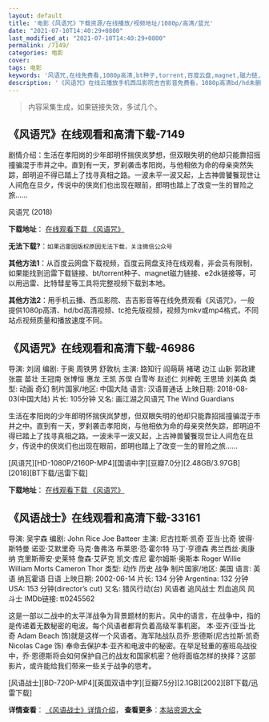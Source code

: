 ```yaml
---
layout: default
title: '电影《风语咒》下载资源/在线播放/视频地址/1080p/高清/蓝光'
date: "2021-07-10T14:40:29+0800"
last_modified_at: "2021-07-10T14:40:29+0800"
permalink: /7149/
categories: 电影
cover:
tags: 电影
keywords: '风语咒,在线免费看,1080p高清,bt种子,torrent,百度云盘,magnet,磁力链,迅雷下载资源'
description: '《风语咒》在线云播放手机西瓜影院吉吉影音免费看，1080p高清bd/hd未删减完整版和tc抢先枪版，mkv/mp4格式，附带bt/torrent种子、magnet/磁力链、百度云盘、网盘资源迅雷下载链接'
---
```


>内容采集生成，如果链接失效，多试几个。


## 《风语咒》在线观看和高清下载-7149

剧情介绍：生活在孝阳岗的少年郎明怀揣侠岚梦想，但双眼失明的他却只能靠招摇撞骗混于市井之中。直到有一天，罗刹袭击孝阳岗，与他相依为命的母亲突然失踪，郎明迫不得已踏上了找寻真相之路。一波未平一波又起，上古神兽饕餮现世让人间危在旦夕，传说中的侠岚们也出现在眼前，郎明也踏上了改变一生的冒险之旅……


风语咒 (2018)

**下载地址**： [在线观看下载 《风语咒》](https://www.btbtdy.me/btdy/dy13331.html) 


**无法下载?**：`如果迅雷因版权原因无法下载，关注微信公众号 `

**其他方法1**：从百度云网盘下载视频，百度云网盘支持在线观看，非会员有限制，如果能找到迅雷下载链接、bt/torrent种子、magnet磁力链接、e2dk链接等，可以用迅雷、比特彗星等工具将完整视频下载到本地。

**其他方法2**：用手机云播、西瓜影院、吉吉影音等在线免费观看《风语咒》，一般提供1080p高清、hd/bd高清视频、tc抢先版视频，视频为mkv或mp4格式，不同站点视频质量和播放速度不同。


## 《风语咒》在线观看和高清下载-46986

导演: 刘阔 编剧: 于奥 周铁男 舒敦杭 主演: 路知行 阎萌萌 褚珺 边江 山新 郭政建 张震 苗壮 王冠南 张博恒 惠龙 王凯 苏俣 白雪岑 赵述仁 刘梓乾 王思琦 刘美奂 类型: 动画 奇幻 制片国家/地区: 中国大陆 语言: 汉语普通话 上映日期: 2018-08-03(中国大陆) 片长: 105分钟 又名: 画江湖之风语咒 The Wind Guardians

生活在孝阳岗的少年郎明怀揣侠岚梦想，但双眼失明的他却只能靠招摇撞骗混于市井之中。直到有一天，罗刹袭击孝阳岗，与他相依为命的母亲突然失踪，郎明迫不得已踏上了找寻真相之路。一波未平一波又起，上古神兽饕餮现世让人间危在旦夕，传说中的侠岚们也出现在眼前，郎明也踏上了改变一生的冒险之旅……


[风语咒][HD-1080P/2160P-MP4][国语中字][豆瓣7.0分][2.48GB/3.97GB][2018][BT下载/迅雷下载]

**下载地址**： [在线观看下载 《风语咒》](https://www.btdx8.com/torrent/fyz_2018.html) 


## 《风语战士》在线观看和高清下载-33161

导演: 吴宇森 编剧: John Rice Joe Batteer 主演: 尼古拉斯·凯奇 亚当·比奇 彼得·斯特曼 诺亚·艾默里奇 马克·鲁弗洛 布莱恩·范·霍尔特 马丁·亨德森 弗兰西丝·奥康纳 克里斯蒂安·史莱特 詹森·艾萨克 凯文·库尼 霍尔姆斯·奥斯本 Roger Willie William Morts Cameron Thor 类型: 动作 历史 战争 制片国家/地区: 美国 语言: 英语 纳瓦霍语 日语 上映日期: 2002-06-14 片长: 134 分钟 Argentina: 132 分钟 USA: 153 分钟(director’s cut) 又名: 猎风行动(台) 风语者 追风战士 烈血追风 风斗士 IMDb链接: tt0245562

这是一部以二战中的太平洋战争为背景题材的影片。风中的语言，在战争中，指的是传递着无数秘密的电波。每个风语者都背负着高级军事机密。 本·亚齐(亚当·比奇 Adam Beach 饰)就是这样一个风语者。海军陆战队员乔·恩德斯(尼古拉斯·凯奇 Nicolas Cage 饰) 奉命去保护本·亚齐和电波中的秘密。在举足轻重的塞班岛战役中，乔·恩德斯将会如何保护自己的战友和国家机密？他将面临怎样的抉择？这部影片，或许能给我们带来一些关于战争的思考。


[风语战士][BD-720P-MP4][英国双语中字][豆瓣7.5分][2.1GB][2002][BT下载/迅雷下载]

**详情查看**： [《风语战士》详情介绍](/movie/33161/)， **查看更多**：[本站资源大全](/movie/t/all/)

